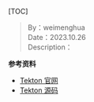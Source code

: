 [TOC]

> By：weimenghua  
> Date：2023.10.26  
> Description：  

**参考资料**  

- [Tekton 官网](https://tekton.dev/)
- [Tekton 源码](https://github.com/tektoncd)
